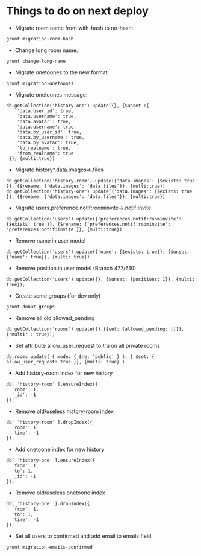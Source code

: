 # Things to do on next deploy

* Migrate room name from with-hash to no-hash:
```
grunt migration-room-hash
```

* Change long room name:
```
grunt change-long-name
```

* Migrate onetoones to the new format:
```
grunt migration-onetoones
```

* Migrate onetoones message:
```
db.getCollection('history-one').update({}, {$unset :{ 
    'data.user_id': true, 
    'data.username': true,
    'data.avatar': true,
    'data.username': true,
    'data.by_user_id': true,
    'data.by_username': true,
    'data.by_avatar': true,
    'to_realname': true,
    'from_realname': true
 }}, {multi:true})
```

* Migrate history*.data.images=>.files
```
db.getCollection('history-room').update({'data.images': {$exists: true }}, {$rename: {'data.images': 'data.files'}}, {multi:true})
db.getCollection('history-one').update({'data.images': {$exists: true }}, {$rename: {'data.images': 'data.files'}}, {multi:true})
```

* Migrate users.preference.notif:roominvite->.notif:invite
```
db.getCollection('users').update({'preferences.notif:roominvite': {$exists: true }}, {$rename: {'preferences.notif:roominvite': 'preferences.notif:invite'}}, {multi:true})
```

* Remove name in user model
```
db.getCollection('users').update({'name': {$exists: true}}, {$unset: {'name': true}}, {multi: true})
```

* Remove position in user model (Branch 477/610)
```
db.getCollection('users').update({}, {$unset: {positions: 1}}, {multi: true});
```

* Create some groups (for dev only)
```
grunt donut-groups
```

* Remove all old allowed_pending
```
db.getCollection('rooms').update({},{$set: {allowed_pending: []}},{"multi" : true});
```

* Set attribute allow_user_request to tru on all private rooms 
```
db.rooms.update( { mode: { $ne: 'public' } }, { $set: { allow_user_request: true }}, {multi: true} )
```

* Add history-room index for new history
```
db[ 'history-room' ].ensureIndex({
  'room': 1,
  '_id': -1
});
```

* Remove old/useless history-room index
```
db[ 'history-room' ].dropIndex({
  'room': 1,
  'time': -1
});
```

* Add onetoone index for new history
```
db[ 'history-one' ].ensureIndex({
  'from': 1,
  'to': 1,
  '_id': -1
});
```

* Remove old/useless onetoone index
```
db[ 'history-one' ].dropIndex({
  'from': 1,
  'to': 1,
  'time': -1
});
```

* Set all users to confirmed and add email to emails field
```
grunt migration-emails-confirmed
```